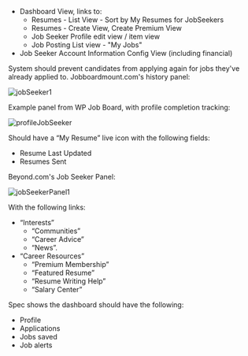 - Dashboard View, links to:
  - Resumes - List View - Sort by My Resumes for JobSeekers
  - Resumes - Create View, Create Premium View
  - Job Seeker Profile edit view / item view
  - Job Posting List view - "My Jobs"
- Job Seeker Account Information Config View (including financial)

System should prevent candidates from applying again for jobs they've already applied to. Jobboardmount.com's history panel:

![jobSeeker1](../../../../public/images/jobSeeker1.png)

Example panel from WP Job Board, with profile completion tracking:

![profileJobSeeker](../../../../public/images/profileJobSeeker.png)

Should have a “My Resume” live icon with the following fields:

- Resume Last Updated
- Resumes Sent

Beyond.com's Job Seeker Panel:

![jobSeekerPanel1](../../../../public/images/jobSeekerPanel1.png)

With the following links:

- “Interests”
  - “Communities”
  - “Career Advice”
  - “News”.
- “Career Resources”
  - “Premium Membership”
  - “Featured Resume”
  - “Resume Writing Help”
  - “Salary Center”

Spec shows the dashboard should have the following:

- Profile
- Applications
- Jobs saved
- Job alerts